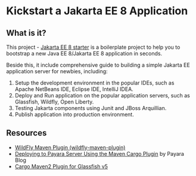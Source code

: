 # Kickstart a Jakarta EE 8 Application



## What is it?

This project - [Jakarta EE 8 starter](https://github.com/hantsy/jakartaee8-starter) is a boilerplate project to help you to bootstrap a new  Java EE 8/Jakarta EE 8 application in seconds.

Beside this, it include comprehensive guide to building a simple Jakarta EE application server for newbies, including:

1. Setup the development environment in the popular IDEs, such as Apache NetBeans IDE,  Eclipse IDE,  IntelliJ IDEA.
2. Deploy and Run application on the popular application servers, such as Glassfish, Wildfly, Open Liberty.
3. Testing Jakarta components using Junit and JBoss Arquillian.
4. Publish application into production environment.

 


## Resources 

* [WildFly Maven Plugin (wildfly-maven-plugin)](https://docs.jboss.org/wildfly/plugins/maven/latest/index.html)
* [Deploying to Payara Server Using the Maven Cargo Plugin](https://blog.payara.fish/deploying-to-payara-server-using-the-maven-cargo-plugin)  by Payara Blog
* [Cargo Maven2 Plugin for Glassfish v5](https://codehaus-cargo.github.io/cargo/GlassFish+5.x.html)